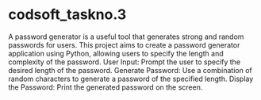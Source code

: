 # codsoft_taskno.3

A password generator is a useful tool that generates strong and random passwords for users. This project aims to create a password generator application using Python, allowing users to specify the length and complexity of the password.
User Input: Prompt the user to specify the desired length of the password.
Generate Password: Use a combination of random characters to generate a password of the specified length.
Display the Password: Print the generated password on the screen.
